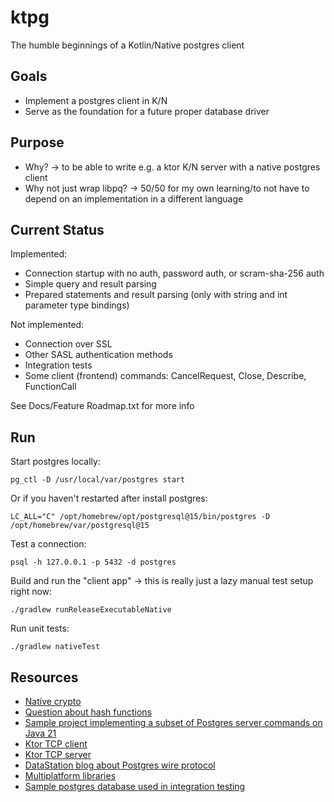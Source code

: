 # ktpg
The humble beginnings of a Kotlin/Native postgres client

## Goals
- Implement a postgres client in K/N 
- Serve as the foundation for a future proper database driver

## Purpose
- Why? -> to be able to write e.g. a ktor K/N server with a native postgres client 
- Why not just wrap libpq? -> 50/50 for my own learning/to not have to depend on an implementation in a different language  

## Current Status
Implemented: 
- Connection startup with no auth, password auth, or scram-sha-256 auth 
- Simple query and result parsing 
- Prepared statements and result parsing (only with string and int parameter type bindings)

Not implemented: 
- Connection over SSL
- Other SASL authentication methods 
- Integration tests
- Some client (frontend) commands: CancelRequest, Close, Describe, FunctionCall
  
See Docs/Feature Roadmap.txt for more info

## Run
Start postgres locally: 
```shell
pg_ctl -D /usr/local/var/postgres start
```

Or if you haven't restarted after install postgres: 
```shell
LC_ALL="C" /opt/homebrew/opt/postgresql@15/bin/postgres -D /opt/homebrew/var/postgresql@15
```

Test a connection: 
```shell
psql -h 127.0.0.1 -p 5432 -d postgres
```

Build and run the "client app" -> this is really just a lazy manual test setup right now: 
```shell
./gradlew runReleaseExecutableNative
```

Run unit tests:
```shell
./gradlew nativeTest
```

## Resources
- [Native crypto](https://slack-chats.kotlinlang.org/t/522601/are-there-plans-from-jetbrains-for-a-multiplatform-crypto-li)
- [Question about hash functions](https://github.com/JetBrains/kotlin-native/issues/2466)
- [Sample project implementing a subset of Postgres server commands on Java 21](https://gavinray97.github.io/blog/postgres-wire-protocol-jdk-21)
- [Ktor TCP client](https://github.com/ktorio/ktor-documentation/blob/2.3.7/codeSnippets/snippets/sockets-client/src/main/kotlin/com/example/Application.kt)
- [Ktor TCP server](https://github.com/ktorio/ktor-documentation/tree/2.3.7/codeSnippets/snippets/embedded-server-native)
- [DataStation blog about Postgres wire protocol](https://datastation.multiprocess.io/blog/2022-02-08-the-world-of-postgresql-wire-compatibility.html)
- [Multiplatform libraries](https://github.com/AAkira/Kotlin-Multiplatform-Libraries)
- [Sample postgres database used in integration testing](https://postgrespro.com/community/demodb)